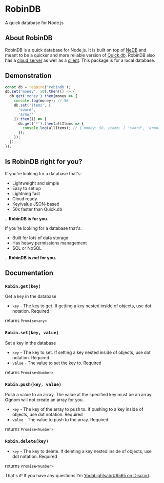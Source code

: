 # RobinDB
A quick database for Node.js
## About RobinDB
RobinDB is a quick database for Node.js. It is built on top of [NeDB](https://github.com/louischatriot/nedb/) and meant to be a quicker and more reliable version of [Quick.db](https://github.com/lorencerri/quick.db). RobinDB also has a [cloud server](https://npmjs.com/package/robindb-server) as well as a [client](https://npmjs.com/package/robindb-client). This package is for a local database.

## Demonstration
```js
const db = require('robindb');
db.set('money', 50).then(() => {
  db.get('money').then(money => {
    console.log(money); // 50
    db.set('items', [
      'sword',
      'armor'
    ]).then(() => {
      db.get('*').then(allItems => {
        console.log(allItems); // { money: 50, items: [ 'sword', 'armor' ] }
      });
    });
  });
});
```

## Is RobinDB right for you?
If you're looking for a database that's:
 - Lightweight and simple
 - Easy to set up
 - Lightning fast
 - Cloud ready
 - Key/value JSON-based
 - 50x faster than Quick.db

...**RobinDB is for you**.

If you're looking for a database that's:
 - Built for lots of data storage
 - Has heavy permissions management
 - SQL or NoSQL

...**RobinDB is *not* for you.**

## Documentation

### `Robin.get(key)`
Get a key in the database
 - `key` - The key to get. If getting a key nested inside of objects, use dot notation. Required

returns `Promise<any>`

### `Robin.set(key, value)`
Set a key in the database
 - `key` - The key to set. If setting a key nested inside of objects, use dot notation. Required
 - `value` - The value to set the key to. Required

returns `Promise<Number>`

### `Robin.push(key, value)`
Push a value to an array. The value at the specified key must be an array. Ognom will not create an array for you.
 - `key` - The key of the array to push to. If pushing to a key inside of objects, use dot notation. Required
 - `value` - The value to push to the array. Required

returns `Promise<Number>`


### `Robin.delete(key)`
 - `key` - The key to delete. If deleting a key nested inside of objects, use dot notation. Required

returns `Promise<Number>`

That's it! If you have any questions I'm [YodaLightsabr#6565 on Discord](https://discord.gg/M8YY32acjm).
